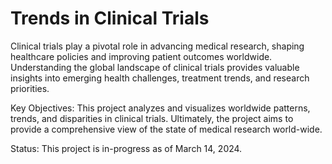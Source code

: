 # Trends in Clinical Trials
Clinical trials play a pivotal role in advancing medical research, shaping healthcare policies and improving patient outcomes worldwide. Understanding the global landscape of clinical trials provides valuable insights into emerging health challenges, treatment trends, and research priorities.

Key Objectives: This project analyzes and visualizes worldwide patterns, trends, and disparities in clinical trials. Ultimately, the project aims to provide a comprehensive view of the state of medical research world-wide.

Status: This project is in-progress as of March 14, 2024.
